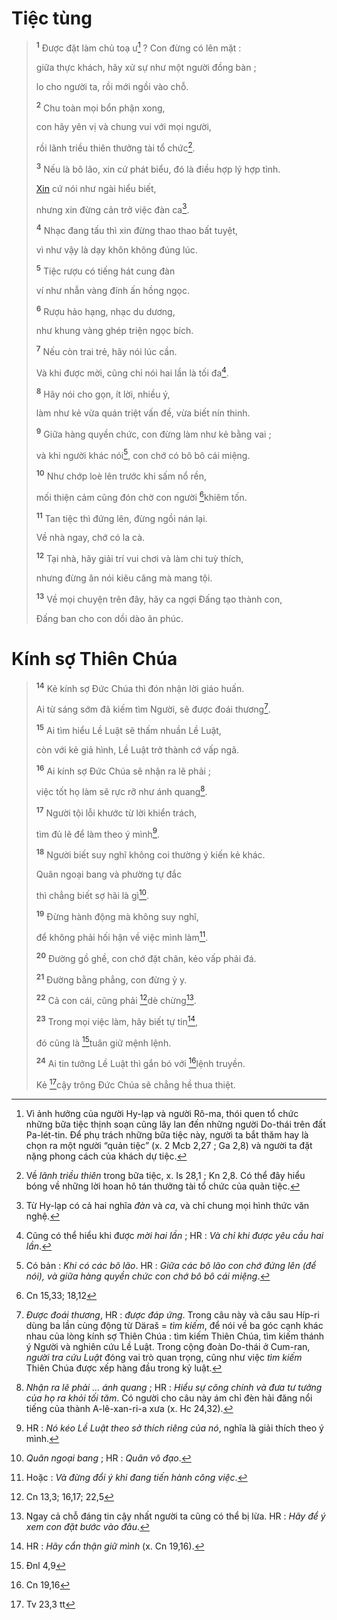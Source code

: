 # Tiệc tùng

> <sup><b>1</b></sup> Được đặt làm chủ toạ ư[^1-741b3874-f991-4a31-852b-53db0ef0fd56] ? Con đừng có lên mặt :
>
> giữa thực khách, hãy xử sự như một người đồng bàn ;
>
> lo cho người ta, rồi mới ngồi vào chỗ.
>
> <sup><b>2</b></sup> Chu toàn mọi bổn phận xong,
>
> con hãy yên vị và chung vui với mọi người,
>
> rồi lãnh triều thiên thưởng tài tổ chức[^2-741b3874-f991-4a31-852b-53db0ef0fd56].
>
> <sup><b>3</b></sup> Nếu là bô lão, xin cứ phát biểu, đó là điều hợp lý hợp tình.
>
> [Xin]() cứ nói như ngài hiểu biết,
>
> nhưng xin đừng cản trở việc đàn ca[^3-741b3874-f991-4a31-852b-53db0ef0fd56].
>
> <sup><b>4</b></sup> Nhạc đang tấu thì xin đừng thao thao bất tuyệt,
>
> vì như vậy là dạy khôn không đúng lúc.
>
> <sup><b>5</b></sup> Tiệc rượu có tiếng hát cung đàn
>
> ví như nhẫn vàng đính ấn hồng ngọc.
>
> <sup><b>6</b></sup> Rượu hảo hạng, nhạc du dương,
>
> như khung vàng ghép triện ngọc bích.
>
> <sup><b>7</b></sup> Nếu còn trai trẻ, hãy nói lúc cần.
>
> Và khi được mời, cũng chỉ nói hai lần là tối đa[^4-741b3874-f991-4a31-852b-53db0ef0fd56].
>
> <sup><b>8</b></sup> Hãy nói cho gọn, ít lời, nhiều ý,
>
> làm như kẻ vừa quán triệt vấn đề, vừa biết nín thinh.
>
> <sup><b>9</b></sup> Giữa hàng quyền chức, con đừng làm như kẻ bằng vai ;
>
> và khi người khác nói[^5-741b3874-f991-4a31-852b-53db0ef0fd56], con chớ có bô bô cái miệng.
>
> <sup><b>10</b></sup> Như chớp loè lên trước khi sấm nổ rền,
>
> mối thiện cảm cũng đón chờ con người [^1@-741b3874-f991-4a31-852b-53db0ef0fd56]khiêm tốn.
>
> <sup><b>11</b></sup> Tan tiệc thì đứng lên, đừng ngồi nán lại.
>
> Về nhà ngay, chớ có la cà.
>
> <sup><b>12</b></sup> Tại nhà, hãy giải trí vui chơi và làm chi tuỳ thích,
>
> nhưng đừng ăn nói kiêu căng mà mang tội.
>
> <sup><b>13</b></sup> Về mọi chuyện trên đây, hãy ca ngợi Đấng tạo thành con,
>
> Đấng ban cho con dồi dào ân phúc.

# Kính sợ Thiên Chúa

> <sup><b>14</b></sup> Kẻ kính sợ Đức Chúa thì đón nhận lời giáo huấn.
>
> Ai từ sáng sớm đã kiếm tìm Người, sẽ được đoái thương[^6-741b3874-f991-4a31-852b-53db0ef0fd56].
>
> <sup><b>15</b></sup> Ai tìm hiểu Lề Luật sẽ thấm nhuần Lề Luật,
>
> còn với kẻ giả hình, Lề Luật trở thành cớ vấp ngã.
>
> <sup><b>16</b></sup> Ai kính sợ Đức Chúa sẽ nhận ra lẽ phải ;
>
> việc tốt họ làm sẽ rực rỡ như ánh quang[^7-741b3874-f991-4a31-852b-53db0ef0fd56].
>
> <sup><b>17</b></sup> Người tội lỗi khước từ lời khiển trách,
>
> tìm đủ lẽ để làm theo ý mình[^8-741b3874-f991-4a31-852b-53db0ef0fd56].
>
> <sup><b>18</b></sup> Người biết suy nghĩ không coi thường ý kiến kẻ khác.
>
> Quân ngoại bang và phường tự đắc
>
> thì chẳng biết sợ hãi là gì[^9-741b3874-f991-4a31-852b-53db0ef0fd56].
>
> <sup><b>19</b></sup> Đừng hành động mà không suy nghĩ,
>
> để không phải hối hận về việc mình làm[^10-741b3874-f991-4a31-852b-53db0ef0fd56].
>
> <sup><b>20</b></sup> Đường gồ ghề, con chớ đặt chân, kẻo vấp phải đá.
>
> <sup><b>21</b></sup> Đường bằng phẳng, con đừng ỷ y.
>
> <sup><b>22</b></sup> Cả con cái, cũng phải [^2@-741b3874-f991-4a31-852b-53db0ef0fd56]dè chừng[^11-741b3874-f991-4a31-852b-53db0ef0fd56].
>
> <sup><b>23</b></sup> Trong mọi việc làm, hãy biết tự tin[^12-741b3874-f991-4a31-852b-53db0ef0fd56],
>
> đó cũng là [^3@-741b3874-f991-4a31-852b-53db0ef0fd56]tuân giữ mệnh lệnh.
>
> <sup><b>24</b></sup> Ai tin tưởng Lề Luật thì gắn bó với [^4@-741b3874-f991-4a31-852b-53db0ef0fd56]lệnh truyền.
>
> Kẻ [^5@-741b3874-f991-4a31-852b-53db0ef0fd56]cậy trông Đức Chúa sẽ chẳng hề thua thiệt.

[^1-741b3874-f991-4a31-852b-53db0ef0fd56]: Vì ảnh hưởng của người Hy-lạp và người Rô-ma, thói quen tổ chức những bữa tiệc thịnh soạn cũng lây lan đến những người Do-thái trên đất Pa-lét-tin. Để phụ trách những bữa tiệc này, người ta bắt thăm hay là chọn ra một người “quản tiệc” (x. 2 Mcb 2,27 ; Ga 2,8) và người ta đặt nặng phong cách của khách dự tiệc.
[^2-741b3874-f991-4a31-852b-53db0ef0fd56]: Về *lãnh triều thiên* trong bữa tiệc, x. Is 28,1 ; Kn 2,8. Có thể đây hiểu bóng về những lời hoan hô tán thưởng tài tổ chức của quản tiệc.
[^3-741b3874-f991-4a31-852b-53db0ef0fd56]: Từ Hy-lạp có cả hai nghĩa *đàn* và *ca*, và chỉ chung mọi hình thức văn nghệ.
[^4-741b3874-f991-4a31-852b-53db0ef0fd56]: Cũng có thể hiểu khi được *mời hai lần* ; HR : *Và chỉ khi được yêu cầu hai lần*.
[^5-741b3874-f991-4a31-852b-53db0ef0fd56]: Có bản : *Khi có các bô lão*. HR : *Giữa các bô lão con chớ đứng lên (để nói), và giữa hàng quyền chức con chớ bô bô cái miệng*.
[^6-741b3874-f991-4a31-852b-53db0ef0fd56]: *Được đoái thương*, HR : *được đáp ứng*. Trong câu này và câu sau Híp-ri dùng ba lần cùng động từ Däraš = *tìm kiếm*, để nói về ba góc cạnh khác nhau của lòng kính sợ Thiên Chúa : tìm kiếm Thiên Chúa, tìm kiếm thánh ý Người và nghiên cứu Lề Luật. Trong cộng đoàn Do-thái ở Cum-ran, *người tra cứu Luật* đóng vai trò quan trọng, cũng như việc *tìm kiếm* Thiên Chúa được xếp hàng đầu trong kỷ luật.
[^7-741b3874-f991-4a31-852b-53db0ef0fd56]: *Nhận ra lẽ phải ... ánh quang* ; HR : *Hiểu sự công chính và đưa tư tưởng của họ ra khỏi tối tăm*. Có người cho câu này ám chỉ đèn hải đăng nổi tiếng của thành A-lê-xan-ri-a xưa (x. Hc 24,32).
[^8-741b3874-f991-4a31-852b-53db0ef0fd56]: HR : *Nó kéo Lề Luật theo sở thích riêng của nó*, nghĩa là giải thích theo ý mình.
[^9-741b3874-f991-4a31-852b-53db0ef0fd56]: *Quân ngoại bang* ; HR : *Quân vô đạo*.
[^10-741b3874-f991-4a31-852b-53db0ef0fd56]: Hoặc : *Và đừng đổi ý khi đang tiến hành công việc*.
[^11-741b3874-f991-4a31-852b-53db0ef0fd56]: Ngay cả chỗ đáng tin cậy nhất người ta cũng có thể bị lừa. HR : *Hãy để ý xem con đặt bước vào đâu*.
[^12-741b3874-f991-4a31-852b-53db0ef0fd56]: HR : *Hãy cẩn thận giữ mình* (x. Cn 19,16).
[^1@-741b3874-f991-4a31-852b-53db0ef0fd56]: Cn 15,33; 18,12
[^2@-741b3874-f991-4a31-852b-53db0ef0fd56]: Cn 13,3; 16,17; 22,5
[^3@-741b3874-f991-4a31-852b-53db0ef0fd56]: Đnl 4,9
[^4@-741b3874-f991-4a31-852b-53db0ef0fd56]: Cn 19,16
[^5@-741b3874-f991-4a31-852b-53db0ef0fd56]: Tv 23,3 tt